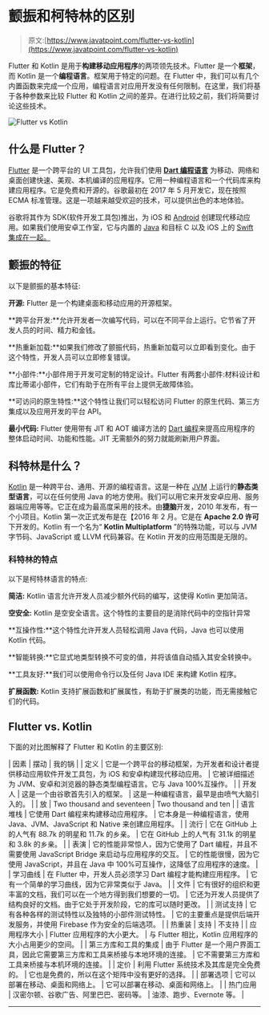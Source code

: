 # 颤振和柯特林的区别

> 原文:[https://www.javatpoint.com/flutter-vs-kotlin](https://www.javatpoint.com/flutter-vs-kotlin)

Flutter 和 Kotlin 是用于**构建移动应用程序**的两项领先技术。Flutter 是一个**框架**，而 Kotlin 是一个**编程语言**。框架用于特定的问题。在 Flutter 中，我们可以有几个内置函数来完成一个应用，编程语言对应用开发没有任何限制。在这里，我们将基于各种参数来比较 Flutter 和 Kotlin 之间的差异。在进行比较之前，我们将简要讨论这些技术。

![Flutter vs Kotlin](../Images/8d6207045fa66db2e50360c42451b561.png)

## 什么是 Flutter？

[Flutter](https://www.javatpoint.com/flutter) 是一个跨平台的 UI 工具包，允许我们使用 [**Dart 编程语言**](https://www.javatpoint.com/flutter-dart-programming) 为移动、网络和桌面创建快速、美观、本机编译的应用程序。它用一种编程语言和一个代码库来构建应用程序。它是免费和开源的。谷歌最初在 2017 年 5 月开发它，现在按照 ECMA 标准管理。这是一项越来越受欢迎的技术，可以提供出色的本地体验。

谷歌将其作为 SDK(软件开发工具包)推出，为 iOS 和 [Android](https://www.javatpoint.com/android-tutorial) 创建现代移动应用。如果我们使用安卓工作室，它与内置的 [Java](https://www.javatpoint.com/java-tutorial) 和目标 C 以及 iOS 上的 [Swift 集成在一起。](https://www.javatpoint.com/ios-development-using-swift)

## 颤振的特征

以下是颤振的基本特征:

**开源:** Flutter 是一个构建桌面和移动应用的开源框架。

**跨平台开发:**允许开发者一次编写代码，可以在不同平台上运行。它节省了开发人员的时间、精力和金钱。

**热重新加载:**如果我们修改了颤振代码，热重新加载可以立即看到变化。由于这个特性，开发人员可以立即修复错误。

**小部件:**小部件用于开发可定制的特定设计。Flutter 有两套小部件:材料设计和库比蒂诺小部件，它们有助于在所有平台上提供无故障体验。

**可访问的原生特性:**这个特性让我们可以轻松访问 Flutter 的原生代码、第三方集成以及应用开发的平台 API。

**最小代码:** Flutter 使用带有 JIT 和 AOT 编译方法的 [Dart 编程](https://www.javatpoint.com/dart-programming)来提高应用程序的整体启动时间、功能和性能。JIT 无需额外的努力就能刷新用户界面。

## 科特林是什么？

[Kotlin](https://www.javatpoint.com/kotlin-tutorial) 是一种跨平台、通用、开源的编程语言。这是一种在 [JVM](https://www.javatpoint.com/jvm-java-virtual-machine) 上运行的**静态类型语言**，可以在任何使用 Java 的地方使用。我们可以用它来开发安卓应用、服务器端应用等等。它正在成为最高度采用的技术。由**捷脑**开发，2010 年发布，有一个小项目。Kotlin 第一次正式发布是在【2016 年 2 月。它是在 **Apache 2.0 许可**下开发的。Kotlin 有一个名为“ **Kotlin Multiplatform** ”的特殊功能，可以与 JVM 字节码、JavaScript 或 LLVM 代码兼容。在 Kotlin 开发的应用范围是无限的。

### 科特林的特点

以下是柯特林语言的特点:

**简洁:** Kotlin 语言允许开发人员减少额外代码的编写，这使得 Kotlin 更加简洁。

**空安全:** Kotlin 是空安全语言。这个特性的主要目的是消除代码中的空指针异常

**互操作性:**这个特性允许开发人员轻松调用 Java 代码，Java 也可以使用 Kotlin 代码。

**智能转换:**它显式地类型转换不可变的值，并将该值自动插入其安全转换中。

**工具友好:**我们可以使用命令行以及任何 Java IDE 来构建 Kotlin 程序。

**扩展函数:** Kotlin 支持扩展函数和扩展属性，有助于扩展类的功能，而无需接触它们的代码。

## Flutter vs. Kotlin

下面的对比图解释了 Flutter 和 Kotlin 的主要区别:

| 因素 | 摆动 | 我的锅 |
| 定义 | 它是一个跨平台的移动框架，为开发者和设计者提供移动应用软件开发工具包，为 iOS 和安卓构建现代移动应用。 | 它被详细描述为 JVM、安卓和浏览器的静态类型编程语言。它与 Java 100%互操作。 |
| 开发人 | 这是一个由谷歌首先引入的框架。 | 这是一种编程语言，最早是由喷气大脑引入的。 |
| 放 | Two thousand and seventeen | Two thousand and ten |
| 语言堆栈 | 它使用 Dart 编程来构建移动应用程序。 | 它本身是一种编程语言，使用 Java、JVM、JavaScript 和 Native 来创建应用程序。 |
| 流行 | 它在 GitHub 上的人气有 88.7k 的明星和 11.7k 的乡亲。 | 它在 GitHub 上的人气有 31.1k 的明星和 3.8k 的乡亲。 |
| 表演 | 它的性能非常惊人，因为它使用了 Dart 编程，并且不需要使用 JavaScript Bridge 来启动与应用程序的交互。 | 它的性能很慢，因为它使用 JavaScript，并且在 Java 中 100%可互操作，这降低了应用程序的速度。 |
| 学习曲线 | 在 Flutter 中，开发人员必须学习 Dart 编程才能构建应用程序。 | 它有一个简单的学习曲线，因为它非常类似于 Java。 |
| 文件 | 它有很好的组织和更丰富的文档，我们可以在一个地方得到我们想要的一切。 | 它还为开发人员提供了结构良好的文档。由于它处于开发阶段，它的库可以随时更改。 |
| 测试支持 | 它有各种各样的测试特性以及独特的小部件测试特性。 | 它的主要重点是提供后端开发服务，并使用 Firebase 作为安全的后端选项。 |
| 热重装 | 支持 | 不支持 |
| 应用程序大小 | Flutter 应用程序的大小更大。 | 与 Flutter 相比，Kotlin 应用程序的大小占用更少的空间。 |
| 第三方库和工具的集成 | 由于 Flutter 是一个用户界面工具，因此它需要第三方库和工具来桥接与本地环境的连接。 | 它不需要第三方库和工具来桥接与本机环境的连接。 |
| 定价 | 利用 Flutter 系统技术及其库是完全免费的。 | 它也是免费的，所以在这个矩阵中没有更好的选择。 |
| 部署选项 | 它可以部署在移动、桌面和网络上。 | 它可以部署在移动、桌面和网络上。 |
| 热门应用 | 汉密尔顿、谷歌广告、阿里巴巴、密码等。 | 油漆、跑步、Evernote 等。 |

* * *